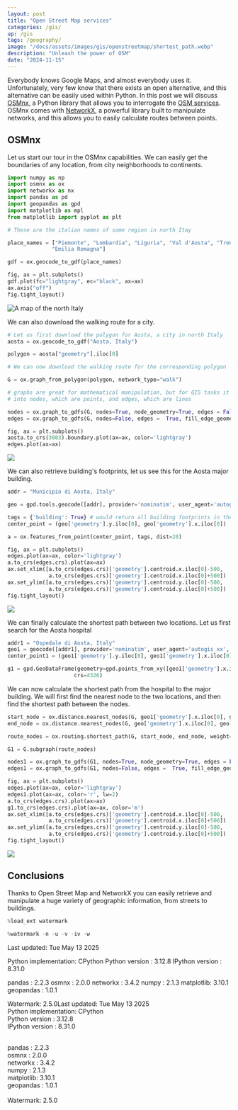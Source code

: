 ```yaml
---
layout: post
title: "Open Street Map services"
categories: /gis/
up: /gis
tags: /geography/
image: "/docs/assets/images/gis/openstreetmap/shortest_path.webp"
description: "Unleash the power of OSM"
date: "2024-11-15"
---
```


Everybody knows Google Maps, and almost everybody uses it.
Unfortunately, very few know that there exists an open alternative,
and this alternative can be easily used within Python.
In this post we will discuss [OSMnx](https://osmnx.readthedocs.io/en/stable/), a Python library that allows you
to interrogate the [OSM services](https://www.openstreetmap.org).
OSMnx comes with [NetworkX](https://networkx.org/), a powerful library built to manipulate
networks, and this allows you to easily calculate routes between points.

## OSMnx

Let us start our tour in the OSMnx capabilities.
We can easily get the boundaries of any location,
from city neighborhoods to continents.

```python
import numpy as np
import osmnx as ox
import networkx as nx
import pandas as pd
import geopandas as gpd
import matplotlib as mpl
from matplotlib import pyplot as plt

# These are the italian names of some region in north Itay

place_names = ["Piemonte", "Lombardia", "Liguria", "Val d'Aosta", "Trentino Alto Adige", "Veneto", "Friuli Venezia Giulia",
              "Emilia Romagna"]

gdf = ox.geocode_to_gdf(place_names)

fig, ax = plt.subplots()
gdf.plot(fc="lightgray", ec="black", ax=ax)
ax.axis("off")
fig.tight_layout()
```

![A map of the north Italy](/docs/assets/images/gis/openstreetmap/northitaly.webp)

We can also download the walking route for a city.

```python
# Let us first download the polygon for Aosta, a city in north Italy
aosta = ox.geocode_to_gdf("Aosta, Italy")

polygon = aosta["geometry"].iloc[0]

# We can now download the walking route for the corresponding polygon

G = ox.graph_from_polygon(polygon, network_type="walk")

# graphs are great for mathematical manipulation, but for GIS tasks it's better do separate them
# into nodes, which are points, and edges, which are lines

nodes = ox.graph_to_gdfs(G, nodes=True, node_geometry=True, edges = False).to_crs(crs = 3003)
edges = ox.graph_to_gdfs(G, nodes=False, edges =  True, fill_edge_geometry=True).to_crs(crs = 3003)

fig, ax = plt.subplots()
aosta.to_crs(3003).boundary.plot(ax=ax, color='lightgray')
edges.plot(ax=ax)
```

![](/docs/assets/images/gis/openstreetmap/aosta_walking_routes.webp)

We can also retrieve building's footprints, let us see this for
the Aosta major building.

```python
addr = "Municipio di Aosta, Italy"

geo = gpd.tools.geocode([addr], provider='nominatim', user_agent='autogis_xx', timeout=4)

tags = {'building': True} # would return all building footprints in the area
center_point = (geo['geometry'].y.iloc[0], geo['geometry'].x.iloc[0])

a = ox.features_from_point(center_point, tags, dist=20)

fig, ax = plt.subplots()
edges.plot(ax=ax, color='lightgray')
a.to_crs(edges.crs).plot(ax=ax)
ax.set_xlim([a.to_crs(edges.crs)['geometry'].centroid.x.iloc[0]-500,
             a.to_crs(edges.crs)['geometry'].centroid.x.iloc[0]+500])
ax.set_ylim([a.to_crs(edges.crs)['geometry'].centroid.y.iloc[0]-500,
             a.to_crs(edges.crs)['geometry'].centroid.y.iloc[0]+500])
fig.tight_layout()
```

![](/docs/assets/images/gis/openstreetmap/aosta_major_building.webp)

We can finally calculate the shortest path between two locations.
Let us first search for the Aosta hospital

```python
addr1 = "Ospedale di Aosta, Italy"
geo1 = geocode([addr1], provider='nominatim', user_agent='autogis_xx', timeout=4)
center_point1 = (geo1['geometry'].y.iloc[0], geo1['geometry'].x.iloc[0])

g1 = gpd.GeoDataFrame(geometry=gpd.points_from_xy([geo1['geometry'].x.iloc[0]], [geo1['geometry'].y.iloc[0]]),
                     crs=4326)
```

We can now calculate the shortest path from the hospital to the major building.
We will first find the nearest node to the two locations,
and then find the shortest path between the nodes.


```python
start_node = ox.distance.nearest_nodes(G, geo1['geometry'].x.iloc[0], geo1['geometry'].y.iloc[0])
end_node = ox.distance.nearest_nodes(G, geo['geometry'].x.iloc[0], geo['geometry'].y.iloc[0])

route_nodes = ox.routing.shortest_path(G, start_node, end_node, weight="length")

G1 = G.subgraph(route_nodes)

nodes1 = ox.graph_to_gdfs(G1, nodes=True, node_geometry=True, edges = False).to_crs(crs = 3003)
edges1 = ox.graph_to_gdfs(G1, nodes=False, edges =  True, fill_edge_geometry=True).to_crs(crs = 3003)

fig, ax = plt.subplots()
edges.plot(ax=ax, color='lightgray')
edges1.plot(ax=ax, color='r', lw=2)
a.to_crs(edges.crs).plot(ax=ax)
g1.to_crs(edges.crs).plot(ax=ax, color='m')
ax.set_xlim([a.to_crs(edges.crs)['geometry'].centroid.x.iloc[0]-500,
             a.to_crs(edges.crs)['geometry'].centroid.x.iloc[0]+500])
ax.set_ylim([a.to_crs(edges.crs)['geometry'].centroid.y.iloc[0]-500,
             a.to_crs(edges.crs)['geometry'].centroid.y.iloc[0]+500])
fig.tight_layout()
```

![](/docs/assets/images/gis/openstreetmap/shortest_path.webp)

## Conclusions

Thanks to Open Street Map and NetworkX you can easily retrieve and
manipulate a huge variety of geographic information,
from streets to buildings.

```python
%load_ext watermark
```

```python
%watermark -n -u -v -iv -w
```

<div class="code">
Last updated: Tue May 13 2025

Python implementation: CPython
Python version       : 3.12.8
IPython version      : 8.31.0

pandas    : 2.2.3
osmnx     : 2.0.0
networkx  : 3.4.2
numpy     : 2.1.3
matplotlib: 3.10.1
geopandas : 1.0.1

Watermark: 2.5.0Last updated: Tue May 13 2025
<br>
Python implementation: CPython
<br>
Python version       : 3.12.8
<br>
IPython version      : 8.31.0
<br>

<br>
pandas    : 2.2.3
<br>
osmnx     : 2.0.0
<br>
networkx  : 3.4.2
<br>
numpy     : 2.1.3
<br>
matplotlib: 3.10.1
<br>
geopandas : 1.0.1
<br>

<br>
Watermark: 2.5.0
</div>